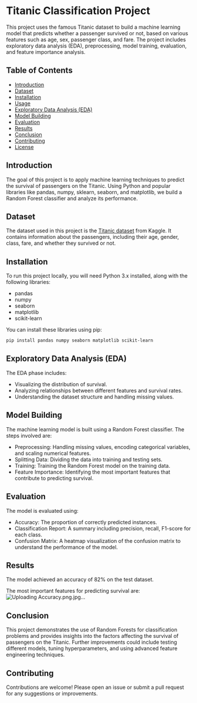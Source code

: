 # Titanic Classification Project

This project uses the famous Titanic dataset to build a machine learning model that predicts whether a passenger survived or not, based on various features such as age, sex, passenger class, and fare. The project includes exploratory data analysis (EDA), preprocessing, model training, evaluation, and feature importance analysis.

## Table of Contents

- [Introduction](#introduction)
- [Dataset](#dataset)
- [Installation](#installation)
- [Usage](#usage)
- [Exploratory Data Analysis (EDA)](#exploratory-data-analysis-eda)
- [Model Building](#model-building)
- [Evaluation](#evaluation)
- [Results](#results)
- [Conclusion](#conclusion)
- [Contributing](#contributing)
- [License](#license)

## Introduction

The goal of this project is to apply machine learning techniques to predict the survival of passengers on the Titanic. Using Python and popular libraries like pandas, numpy, sklearn, seaborn, and matplotlib, we build a Random Forest classifier and analyze its performance.

## Dataset

The dataset used in this project is the [Titanic dataset](https://www.kaggle.com/c/titanic/data) from Kaggle. It contains information about the passengers, including their age, gender, class, fare, and whether they survived or not.

## Installation

To run this project locally, you will need Python 3.x installed, along with the following libraries:

- pandas
- numpy
- seaborn
- matplotlib
- scikit-learn

You can install these libraries using pip:

```bash
pip install pandas numpy seaborn matplotlib scikit-learn
```
## Exploratory Data Analysis (EDA)
The EDA phase includes:
- Visualizing the distribution of survival.
- Analyzing relationships between different features and survival rates.
- Understanding the dataset structure and handling missing values.

## Model Building
The machine learning model is built using a Random Forest classifier. The steps involved are:

- Preprocessing: Handling missing values, encoding categorical variables, and scaling numerical features.
- Splitting Data: Dividing the data into training and testing sets.
- Training: Training the Random Forest model on the training data.
- Feature Importance: Identifying the most important features that contribute to predicting survival.
## Evaluation
The model is evaluated using:

- Accuracy: The proportion of correctly predicted instances.
- Classification Report: A summary including precision, recall, F1-score for each class.
- Confusion Matrix: A heatmap visualization of the confusion matrix to understand the performance of the model.

## Results
The model achieved an accuracy of 82% on the test dataset.

The most important features for predicting survival are:
![Uploading Accuracy.png.jpg…]()
## Conclusion
This project demonstrates the use of Random Forests for classification problems and provides insights into the factors affecting the survival of passengers on the Titanic. Further improvements could include testing different models, tuning hyperparameters, and using advanced feature engineering techniques.

## Contributing
Contributions are welcome! Please open an issue or submit a pull request for any suggestions or improvements.
